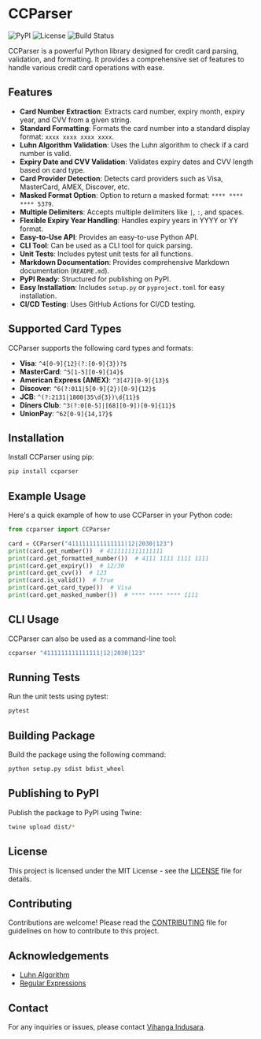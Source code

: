 # CCParser

![PyPI](https://img.shields.io/pypi/v/ccparser)
![License](https://img.shields.io/github/license/VihangaDev/CCParser)
![Build Status](https://img.shields.io/github/actions/workflow/status/VihangaDev/CCParser/ci.yml)

CCParser is a powerful Python library designed for credit card parsing, validation, and formatting. It provides a comprehensive set of features to handle various credit card operations with ease.

## Features

- **Card Number Extraction**: Extracts card number, expiry month, expiry year, and CVV from a given string.
- **Standard Formatting**: Formats the card number into a standard display format: `xxxx xxxx xxxx xxxx`.
- **Luhn Algorithm Validation**: Uses the Luhn algorithm to check if a card number is valid.
- **Expiry Date and CVV Validation**: Validates expiry dates and CVV length based on card type.
- **Card Provider Detection**: Detects card providers such as Visa, MasterCard, AMEX, Discover, etc.
- **Masked Format Option**: Option to return a masked format: `**** **** **** 5379`.
- **Multiple Delimiters**: Accepts multiple delimiters like `|`, `:`, and spaces.
- **Flexible Expiry Year Handling**: Handles expiry years in YYYY or YY format.
- **Easy-to-Use API**: Provides an easy-to-use Python API.
- **CLI Tool**: Can be used as a CLI tool for quick parsing.
- **Unit Tests**: Includes pytest unit tests for all functions.
- **Markdown Documentation**: Provides comprehensive Markdown documentation (`README.md`).
- **PyPI Ready**: Structured for publishing on PyPI.
- **Easy Installation**: Includes `setup.py` or `pyproject.toml` for easy installation.
- **CI/CD Testing**: Uses GitHub Actions for CI/CD testing.

## Supported Card Types

CCParser supports the following card types and formats:

- **Visa**: `^4[0-9]{12}(?:[0-9]{3})?$`
- **MasterCard**: `^5[1-5][0-9]{14}$`
- **American Express (AMEX)**: `^3[47][0-9]{13}$`
- **Discover**: `^6(?:011|5[0-9]{2})[0-9]{12}$`
- **JCB**: `^(?:2131|1800|35\d{3})\d{11}$`
- **Diners Club**: `^3(?:0[0-5]|[68][0-9])[0-9]{11}$`
- **UnionPay**: `^62[0-9]{14,17}$`

## Installation

Install CCParser using pip:

```bash
pip install ccparser
```

## Example Usage

Here's a quick example of how to use CCParser in your Python code:

```python
from ccparser import CCParser

card = CCParser("4111111111111111|12|2030|123")
print(card.get_number())  # 4111111111111111
print(card.get_formatted_number())  # 4111 1111 1111 1111
print(card.get_expiry())  # 12/30
print(card.get_cvv())  # 123
print(card.is_valid())  # True
print(card.get_card_type())  # Visa
print(card.get_masked_number())  # **** **** **** 1111
```

## CLI Usage

CCParser can also be used as a command-line tool:

```bash
ccparser "4111111111111111|12|2030|123"
```

## Running Tests

Run the unit tests using pytest:

```bash
pytest
```

## Building Package

Build the package using the following command:

```bash
python setup.py sdist bdist_wheel
```

## Publishing to PyPI

Publish the package to PyPI using Twine:

```bash
twine upload dist/*
```

## License

This project is licensed under the MIT License - see the [LICENSE](LICENSE) file for details.

## Contributing

Contributions are welcome! Please read the [CONTRIBUTING](CONTRIBUTING.md) file for guidelines on how to contribute to this project.

## Acknowledgements

- [Luhn Algorithm](https://en.wikipedia.org/wiki/Luhn_algorithm)
- [Regular Expressions](https://docs.python.org/3/library/re.html)

## Contact

For any inquiries or issues, please contact [Vihanga Indusara](mailto:vihangadev@gmail.com).